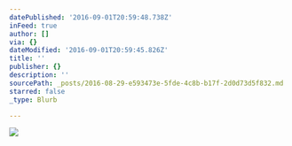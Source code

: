 ```yaml
---
datePublished: '2016-09-01T20:59:48.738Z'
inFeed: true
author: []
via: {}
dateModified: '2016-09-01T20:59:45.826Z'
title: ''
publisher: {}
description: ''
sourcePath: _posts/2016-08-29-e593473e-5fde-4c8b-b17f-2d0d73d5f832.md
starred: false
_type: Blurb

---
```

![](https://the-grid-user-content.s3-us-west-2.amazonaws.com/a7f71330-3cdd-4f1b-b869-f527bb224511.jpg)